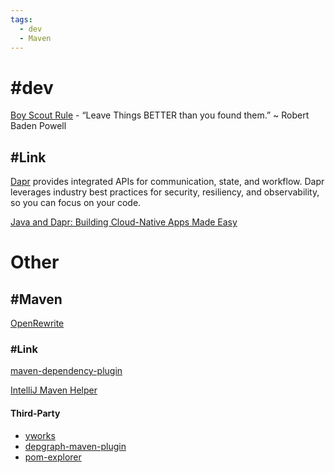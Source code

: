 ```yaml
---
tags:
  - dev
  - Maven
---
```


# #dev


[Boy Scout Rule](https://biratkirat.medium.com/step-8-the-boy-scout-rule-robert-c-martin-uncle-bob-9ac839778385) - “Leave Things BETTER than you found them.” ~ Robert Baden Powell

## #Link 

[Dapr](https://dapr.io/) provides integrated APIs for communication, state, and workflow. Dapr leverages industry best practices for security, resiliency, and observability, so you can focus on your code.

[Java and Dapr: Building Cloud-Native Apps Made Easy](https://www.javacodegeeks.com/2024/05/java-and-dapr-building-cloud-native-apps-made-easy.html)


# Other

## #Maven

[OpenRewrite](https://docs.openrewrite.org/)

### #Link 

[maven-dependency-plugin](https://maven.apache.org/plugins/maven-dependency-plugin/tree-mojo.html)

[IntelliJ Maven Helper](https://plugins.jetbrains.com/plugin/7179-maven-helper/versions)

#### Third-Party
- [yworks](https://www.yworks.com/)
- [depgraph-maven-plugin](https://github.com/ferstl/depgraph-maven-plugin)
- [pom-explorer](https://github.com/ltearno/pom-explorer)


